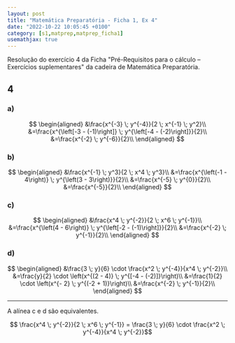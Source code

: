 ```yaml
---
layout: post
title: "Matemática Preparatória - Ficha 1, Ex 4"
date: "2022-10-22 10:05:45 +0100"
category: [s1,matprep,matprep_ficha1]
usemathjax: true
---
```


Resolução do exercício 4 da Ficha
"Pré-Requisitos para o cálculo – Exercícios suplementares" da cadeira de Matemática Preparatória.

## 4

### a)

$$
    \begin{aligned}
    &\frac{x^{-3} \; y^{-4}}{2 \; x^{-1} \; y^2}\\
    &=\frac{x^{\left[-3 - (-1)\right]} \; y^{\left[-4 - (-2)\right]}}{2}\\
    &=\frac{x^{-2} \; y^{-6}}{2}\\
    \end{aligned}
$$

### b)

$$
    \begin{aligned}
    &\frac{x^{-1} \; y^3}{2 \; x^4 \; y^3}\\
    &=\frac{x^{\left(-1 - 4\right)} \; y^{\left(3 - 3\right)}}{2}\\
    &=\frac{x^{-5} \; y^{0}}{2}\\
    &=\frac{x^{-5}}{2}\\
    \end{aligned}
$$

### c)

$$
    \begin{aligned}
    &\frac{x^4 \; y^{-2}}{2 \; x^6 \; y^{-1}}\\
    &=\frac{x^{\left(4 - 6\right)} \; y^{\left[-2 - (-1)\right]}}{2}\\
    &=\frac{x^{-2} \; y^{-1}}{2}\\
    \end{aligned}
$$

### d)

$$
    \begin{aligned}
    &\frac{3 \; y}{6} \cdot \frac{x^2 \; y^{-4}}{x^4 \; y^{-2}}\\
    &=\frac{y}{2} \cdot \left(x^{(2 - 4)} \; y^{[-4 - (-2)]}\right)\\
    &=\frac{1}{2} \cdot \left(x^{- 2} \; y^{(-2 + 1)}\right)\\
    &=\frac{x^{-2} \; y^{-1}}{2}\\
    \end{aligned}
$$

---

A alínea c e d são equivalentes.

$$ \frac{x^4 \; y^{-2}}{2 \; x^6 \; y^{-1}} =
\frac{3 \; y}{6} \cdot \frac{x^2 \; y^{-4}}{x^4 \; y^{-2}}$$

